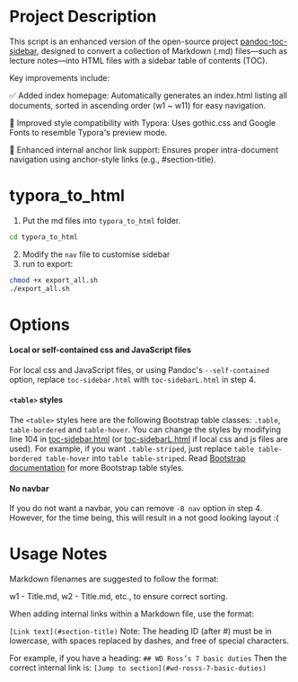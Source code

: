 # Project Description
This script is an enhanced version of the open-source project [pandoc-toc-sidebar](https://github.com/Mushiyo/pandoc-toc-sidebar), designed to convert a collection of Markdown (.md) files—such as lecture notes—into HTML files with a sidebar table of contents (TOC). 

Key improvements include:

✅ Added index homepage: Automatically generates an index.html listing all documents, sorted in ascending order (w1 ~ w11) for easy navigation.

🎨 Improved style compatibility with Typora: Uses gothic.css and Google Fonts to resemble Typora's preview mode.

🔗 Enhanced internal anchor link support: Ensures proper intra-document navigation using anchor-style links (e.g., #section-title).

# typora_to_html

1. Put the md files into `typora_to_html` folder.
  ```sh
  cd typora_to_html
  ```

2. Modify the `nav` file to customise sidebar
5. run to export:
  ```sh
  chmod +x export_all.sh
  ./export_all.sh
  ```


# Options
#### Local or self-contained css and JavaScript files
For local css and JavaScript files, or using Pandoc's `--self-contained` option, replace `toc-sidebar.html` with `toc-sidebarL.html` in step 4.  

#### `<table>` styles
The `<table>` styles here are the following Bootstrap table classes: `.table`, `table-bordered` and `table-hover`.
You can change the styles by modifying line 104 in [toc-sidebar.html](toc-sidebar.html#L104) (or [toc-sidebarL.html](toc-sidebarL.html#L104) if local css and js files are used).
For example, if you want `.table-striped`, just replace `table table-bordered table-hover` into `table table-striped`.
Read [Bootstrap documentation](http://getbootstrap.com/css/#tables) for more Bootstrap table styles.

#### No navbar
If you do not want a navbar, you can remove `-B nav` option in step 4. However, for the time being, this will result in a not good looking layout :(   

# Usage Notes
Markdown filenames are suggested to follow the format:

w1 - Title.md, w2 - Title.md, etc., to ensure correct sorting.

When adding internal links within a Markdown file, use the format:

`[Link text](#section-title)`
Note: The heading ID (after #) must be in lowercase, with spaces replaced by dashes, and free of special characters.

For example, if you have a heading:
 `## WD Ross’s 7 basic duties`
Then the correct internal link is:
`[Jump to section](#wd-rosss-7-basic-duties)`
